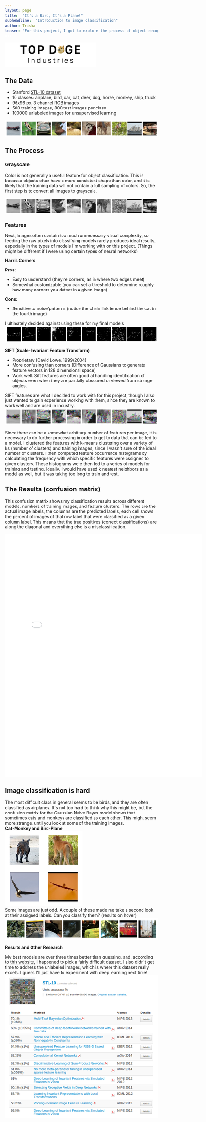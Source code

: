```yaml
---
layout: page
title:  "It's a Bird, It's a Plane!"
subheadline:  "Introduction to image classification"
author: Trisha
teaser: "For this project, I got to explore the process of object recognition for image classification, including feature extractions and visualizing my results with D3.js"
---
```


![topdoge logo](../images/topdoge.png)  

## The Data  

- Stanford [STL-10 dataset](http://cs.stanford.edu/~acoates/stl10/)
- 10 classes: airplane, bird, car, cat, deer, dog, horse, monkey, ship, truck
- 96x96 px, 3 channel RGB images
- 500 training images, 800 test images per class
- 100000 unlabeled images for unsupervised learning  

<!--![Sample image from each class](../images/all_classes_color.png)-->
<img class="zoom-img" src="../images/all_classes_color.png" alt="sample images from each class">  

## The Process  

###  Grayscale

Color is not generally a useful feature for object classification. This is because objects often have a more consistent shape than color, and it is likely that the training data will not contain a full sampling of colors. So, the first step is to convert all images to grayscale.  
<!--![same images now in grayscale](../images/all_classes_gray.png)-->  
<img class="zoom-img" src="../images/all_classes_gray.png" alt="same images now in grayscale">  

###  Features  

Next, images often contain too much unnecessary visual complexity, so feeding the raw pixels into classifying models rarely produces ideal results, especially in the types of models I'm working with on this project. (Things might be different if I were using certain types of neural networks)  

**Harris Corners**

**Pros:**  

- Easy to understand (they're corners, as in where two edges meet)  
- Somewhat customizable (you can set a threshold to determine roughly how many corners you detect in a given image)  

**Cons:**  

- Sensitive to noise/patterns (notice the chain link fence behind the cat in the fourth image)  

I ultimately decided against using these for my final models  
<img class="zoom-img" src="../images/all_classes_harris.png" alt="same images with harris features">  

**SIFT (Scale-Invariant Feature Transform)**

- Proprietary ([David Lowe](https://en.wikipedia.org/wiki/David_G._Lowe), 1999/2004)  
- More confusing than corners (Difference of Gaussians to generate feature vectors in 128 dimensional space)  
- Work well. Sift features are often good at handling identification of objects even when they are partially obscured or viewed from strange angles.   

SIFT features are what I decided to work with for this project, though I also just wanted to gain experience working with them, since they are known to work well and are used in industry.  
<img class="zoom-img" src="../images/all_classes_sift.png" alt="same images with sift features">
<!--![same images with sift features](../images/all_classes_sift.png)  -->

Since there can be a somewhat arbitrary number of features per image, it is necessary to do further processing in order to get to data that can be fed to a model. I clustered the features with k-means clustering over a variety of ks (number of clusters) and training images, since I wasn't sure of the ideal number of clusters. I then computed feature occurrence histograms by calculating the frequency with which specific features were assigned to given clusters. These histograms were then fed to a series of models for training and testing. Ideally, I would have used k nearest neighbors as a model as well, but it was taking too long to train and test.  

## The Results (confusion matrix)  

This confusion matrix shows my classification results across different models, numbers of training images, and feature clusters. The rows are the actual image labels, the columns are the predicted labels, each cell shows the percent of images of that row label that were classified as a given column label. This means that the true positives (correct classifications) are along the diagonal and everything else is a misclassification.  

<iframe src="../d3/imageclassif1/index.html" width="650" height="800" style="border:none" scrolling="no"></iframe>

## Image classification is hard  

The most difficult class in general seems to be birds, and they are often classified as airplanes. It's not too hard to think why this might be, but the confusion matrix for the Gaussian Naive Bayes model shows that sometimes cats and monkeys are classified as each other. This might seem more strange, until you look at some of the training images.  
**Cat-Monkey and Bird-Plane:**  
![these images look similar for different objects](../images/catmonkey_birdplane.png)  
Some images are just odd. A couple of these made me take a second look at their assigned labels. Can you classify them? (results on hover)  
![odd images](../images/oddimages.png "monkey, airplane, dog, cat, car, monkey, truck, truck")  

**Results and Other Research**  

My best models are over three times better than guessing, and, according to [this website](http://rodrigob.github.io/are_we_there_yet/build/classification_datasets_results.html), I happened to pick a fairly difficult dataset. I also didn't get time to address the unlabeled images, which is where this dataset really excels. I guess I'll just have to experiment with deep learning next time!  
![papers from the STL-10](../images/stl10pub.png)  



